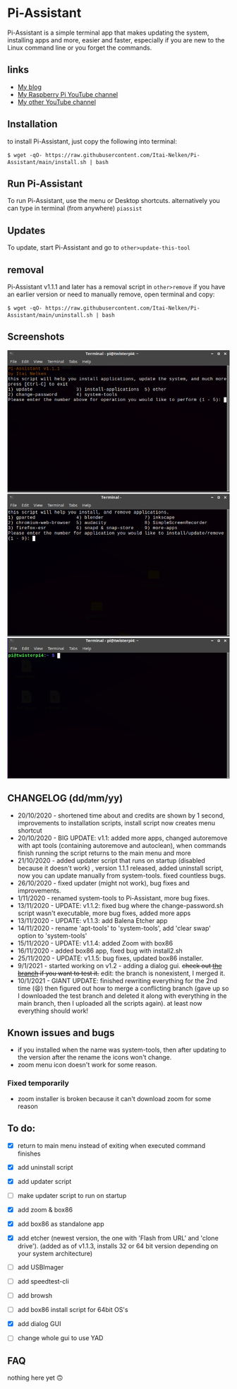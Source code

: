 # Pi-Assistant

Pi-Assistant is a simple terminal app that makes updating the system, installing apps and more, easier and faster, especially if you are new to the Linux command line or you forget the commands.

## links

* [My blog](https://thepisite.blogspot.com/)
* [My Raspberry Pi YouTube channel](https://youtube.com/channel/UCaKFjYULBDdkfEcx6oy9Gow)
* [My other YouTube channel](https://youtube.com/channel/UCM4Fo6ncNybS1xhJHnWSODg)

## Installation 

to install Pi-Assistant, just copy the following into terminal:
```
$ wget -qO- https://raw.githubusercontent.com/Itai-Nelken/Pi-Assistant/main/install.sh | bash
```

## Run Pi-Assistant

To run Pi-Assistant, use the menu or Desktop shortcuts. alternatively you can type in terminal (from anywhere) `piassist`

## Updates

To update, start Pi-Assistant and go to `other>update-this-tool`

## removal
Pi-Assistant v1.1.1 and later has a removal script in `other>remove` if you have an earlier version or need to manually remove, open terminal and copy: 
```sh-session
$ wget -qO- https://raw.githubusercontent.com/Itai-Nelken/Pi-Assistant/main/uninstall.sh | bash
```

## Screenshots

![pi-assistant2.png](screenshots/pi-assistant2.png)
![system-tools2a.png](screenshots/system-tools-2a.png)
![pi-assistant.gif](screenshots/pi-assistant.gif)


## CHANGELOG (dd/mm/yy)

 * 20/10/2020 - shortened time about and credits are shown by 1 second, improvements to installation scripts, install script now creates menu shortcut
 * 20/10/2020 - BIG UPDATE: v1.1: added more apps, changed autoremove with apt tools (containing autoremove and autoclean), when commands finish running the script returns to the main menu and more
 * 21/10/2020 - added updater script that runs on startup (disabled because it doesn't work) , version 1.1.1 released, added uninstall script, now you can update manually from system-tools. fixed countless bugs.
 * 26/10/2020 - fixed updater (might not work), bug fixes and improvements. 
 * 1/11/2020 - renamed system-tools to Pi-Assistant, more bug fixes. 
 * 13/11/2020 - UPDATE: v1.1.2: fixed bug where the change-password.sh script wasn't executable, more bug fixes, added more apps
 * 13/11/2020 - UPDATE: v1.1.3: add Balena Etcher app
 * 14/11/2020 - rename 'apt-tools' to 'system-tools', add 'clear swap' option to 'system-tools'
 * 15/11/2020 - UPDATE: v1.1.4: added Zoom with box86
 * 16/11/2020 - added box86 app, fixed bug with install2.sh
 * 25/11/2020 - UPDATE: v1.1.5: bug fixes, updated box86 installer.
 * 9/1/2021 - started working on v1.2 - adding a dialog gui. ~~check out [the branch](https://github.com/Itai-Nelken/Pi-Assistant/tree/dialog-gui-testing) if you want to test it.~~ edit: the branch is nonexistent, I merged it.
 * 10/1/2021 - GIANT UPDATE: finished rewriting everything for the 2nd time (:tired_face:) then figured out how to merge a conflicting branch (gave up so I downloaded the test branch and deleted it along with everything in the main branch, then I uploaded all the scripts again). at least now everything should work!
  
## Known issues and bugs
* if you installed when the name was system-tools, then after updating to the version after the rename the icons won't change. 
* zoom menu icon doesn't work for some reason.

### Fixed temporarily
- zoom installer is broken because it can't download zoom for some reason

 
## To do:

- [x] return to main menu instead of exiting when executed command finishes
- [x] add uninstall script
- [x] add updater script 
- [ ] make updater script to run on startup
- [x] add zoom & box86
- [x] add box86 as standalone app 
- [x] add etcher (newest version, the one with 'Flash from URL' and 'clone drive'). (added as of v1.1.3, installs 32 or 64 bit             version depending on your system architecture)
- [ ] add USBImager
- [ ] add speedtest-cli
- [ ] add browsh
- [ ] add box86 install script for 64bit OS's
- [x] add dialog GUI
- [ ] change whole gui to use YAD


## FAQ

nothing here yet :upside_down_face:
